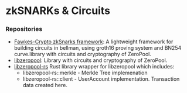 # zkSNARKs & Circuits

### Repositories

* [Fawkes-Crypto zkSnarks framework](https://github.com/zkBob/fawkes-crypto): A lightweight framework for building circuits in bellman, using groth16 proving system and BN254 curve.library with circuits and cryptography of ZeroPool.
* [libzeropool](https://github.com/zkBob/libzeropool): Library with circuits and cryptography of ZeroPool.
* [libzeropool-rs](https://github.com/zeropoolnetwork/libzeropool-rs) Rust library wrapper for libzeropool which includes:
  * libzeropool-rs::merkle -  Merkle Tree implemenation
  * libzeropool-rs::client - UserAccount implementation. Transaction data created here.
